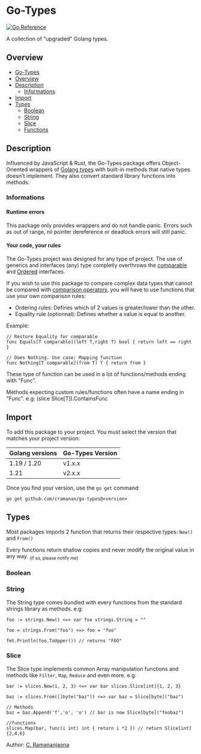 # Go-Types

[![Go Reference](https://pkg.go.dev/badge/github.com/cramanan/go-types.svg)](https://pkg.go.dev/github.com/cramanan/go-types)

A collection of "upgraded" Golang types.

## Overview

-   [Go-Types](#go-types)
-   [Overview](#overview)
-   [Description](#description)
    -   [Informations](#informations)
-   [Import](#import)
-   [Types](#types)
    -   [Boolean]()
    -   [String](#string)
    -   [Slice](#slice)
    -   [Functions]()

## Description

Influenced by JavaScript & Rust, the Go-Types package offers Object-Oriented wrappers of [Golang types](https://go.dev/ref/spec#Types) with built-in methods that native types doesn't implement.
They also convert standard library functions into methods.

### Informations

#### Runtime errors

This package only provides wrappers and do not handle panic. Errors such as out of range, nil pointer dereference or deadlock errors will still panic.

#### Your code, your rules

The Go-Types project was designed for any type of project. The use of generics and interfaces (any) type completly overthrows the [comparable](https://go.dev/blog/comparable) and [Ordered](https://pkg.go.dev/cmp#Ordered) interfaces.

If you wish to use this package to compare complex data types that cannot be compared with [comparison operators](https://go.dev/ref/spec#Comparison_operators), you will have to use functions that use your own comparison rules:

-   Ordering rules: Defines which of 2 values is greater/lower than the other.
-   Equality rule (optionnal): Defines whether a value is equal to another.

Example:

```golang
// Restore Equality for comparable
func Equals[T comparable](left T,right T) bool { return left == right }

// Does Nothing. Use case: Mapping function
func Nothing[T comparable](from T) T { return from }
```

These type of function can be used in a lot of functions/methods ending with "Func".

Methods expecting custom rules/functions often have a name ending in "Func". e.g: (slice Slice[T]).ContainsFunc <!--add link that tracks line -->

## Import

To add this package to your project. You must select the version that matches your project version:

| Golang versions | Go-Types Version |
| --------------- | ---------------- |
| 1.19 / 1.20     | v1.x.x           |
| 1.21            | v2.x.x           |

Once you find your version, use the `go get` command:

```
go get github.com/cramanan/go-types@<version>
```

## Types

Most packages imports 2 function that returns their respective types: `New()` and `From()`

Every functions return shallow copies and never modify the original value in any way. <sub>(if so, please notify me)</sub>

### Boolean

### String

The String type comes bundled with every functions from the standard strings library as methods. e.g:

```golang
foo := strings.New() <=> var foo strings.String = ""

foo = strings.From("foo") <=> foo = "foo"

fmt.Println(foo.ToUpper()) // returns "FOO"
```

### Slice

The Slice type implements common Array manipulation functions and methods like `Filter`, `Map`, `Reduce` and even more. e.g:

```golang
bar := slices.New(1, 2, 3) <=> var bar slices.Slice[int]{1, 2, 3}

baz := slices.From([]byte("baz")) <=> var baz = Slice[byte]("baz")

// Methods
baz = baz.Append('f','o', 'o') // bar is now Slice[byte]("foobaz")

//functions
slices.Map(bar, func(i int) int { return i *2 }) // return Slice[int]{2,4,6}
```

Author: [C. Ramananjaona](https://github.com/cramanan)
